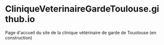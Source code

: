 # CliniqueVeterinaireGardeToulouse.github.io
Page d'accueil du site de la clinique vétérinaire de garde de Touolouse (en construction)
